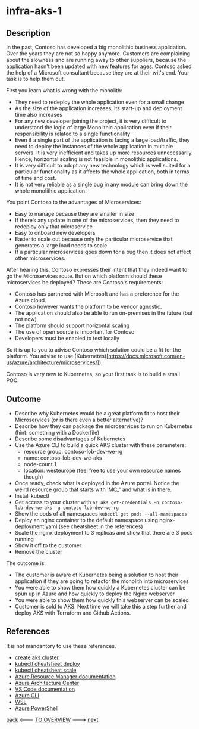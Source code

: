 # infra-aks-1

## Description

In the past, Contoso has developed a big monolithic business application. Over the years they are not so happy anymore. Customers are complaining about the slowness and are running away to other suppliers, because the application hasn't been updated with new features for ages.
Contoso asked the help of a Microsoft consultant because they are at their wit's end. Your task is to help them out.

First you learn what is wrong with the monolith:

* They need to redeploy the whole application even for a small change
* As the size of the application increases, its start-up and deployment time also increases
* For any new developer joining the project, it is very difficult to understand the logic of large Monolithic application even if their responsibility is related to a single functionality
* Even if a single part of the application is facing a large load/traffic, they need to deploy the instances of the whole application in multiple servers. It is very inefficient and takes up more resources unnecessarily. Hence, horizontal scaling is not feasible in monolithic applications.
* It is very difficult to adopt any new technology which is well suited for a particular functionality as it affects the whole application, both in terms of time and cost.
* It is not very reliable as a single bug in any module can bring down the whole monolithic application.

You point Contoso to the advantages of Microservices:

* Easy to manage because they are smaller in size
* If there’s any update in one of the microservices, then they need to redeploy only that microservice
* Easy to onboard new developers
* Easier to scale out because only the particular microservice that generates a large load needs to scale
* If a particular microservices goes down for a bug then it does not affect other microservices.

After hearing this, Contoso expresses their intent that they indeed want to go the Microservices route. 
But on which platform should these microservices be deployed? These are Contoso's requirements:

* Contoso has partnered with Microsoft and has a preference for the Azure cloud.
* Contoso however wants the platform to be vendor agnostic.
* The application should also be able to run on-premises in the future (but not now)
* The platform should support horizontal scaling
* The use of open source is important for Contoso
* Developers must be enabled to test locally

So it is up to you to advise Contoso which solution could be a fit for the platform.
You advise to use (Kubernetes([https://docs.microsoft.com/en-us/azure/architecture/microservices/]). 

Contoso is very new to Kubernetes, so your first task is to build a small POC.

## Outcome

* Describe why Kubernetes would be a great platform fit to host their Microservices (or is there even a better alternative)?
* Describe how they can package the microservices to run on Kubernetes (hint: something with a Dockerfile)
* Describe some disadvantages of Kubernetes
* Use the Azure CLI to build a quick AKS cluster with these parameters:
    - resource group: contoso-lob-dev-we-rg
    - name: contoso-lob-dev-we-aks
    - node-count 1
    - location: westeurope
    (feel free to use your own resource names though)
* Once ready, check what is deployed in the Azure portal. Notice the weird resource group that starts with 'MC_' and what is in there.
* Install kubectl
* Get access to your cluster with `az aks get-credentials -n contoso-lob-dev-we-aks -g contoso-lob-dev-we-rg`
* Show the pods of all namespaces `kubectl get pods --all-namespaces`
* Deploy an nginx container to the default namespace using nginx-deployment.yaml (see cheatsheet in the references)
* Scale the nginx deployment to 3 replicas and show that there are 3 pods running
* Show it off to the customer
* Remove the cluster

The outcome is:
* The customer is aware of Kubernetes being a solution to host their application if they are going to refactor the monolith into microservices
* You were able to show them how quickly a Kubernetes cluster can be spun up in Azure and how quickly to deploy the Nginx webserver
* You were able to show them how quickly this webserver can be scaled
* Customer is sold to AKS. Next time we will take this a step further and deploy AKS with Terraform and Github Actions. 

## References

It is not mandantory to use these references.
- [create aks cluster](https://docs.microsoft.com/en-us/azure/aks/kubernetes-walkthrough#create-aks-cluster)
- [kubectl cheatsheet deploy](https://kubernetes.io/docs/reference/kubectl/cheatsheet/#creating-objects)
- [kubectl cheatsheat scale](https://kubernetes.io/docs/reference/kubectl/cheatsheet/#scaling-resources)
- [Azure Resource Manager documentation](https://docs.microsoft.com/en-us/azure/azure-resource-manager/)
- [Azure Architecture Center](https://docs.microsoft.com/en-us/azure/architecture/)
- [VS Code documentation](https://code.visualstudio.com/Docs)
- [Azure CLI](https://docs.microsoft.com/en-us/cli/azure/reference-index?view=azure-cli-latest)
- [WSL](https://docs.microsoft.com/en-us/windows/wsl/about)
- [Azure PowerShell](https://docs.microsoft.com/en-us/powershell/azure/?view=azps-6.6.0)

[back](../Infrastructure.md.md) <--- [TO OVERVIEW](../Infrastructure.md) ---> [next](./infra-basics-2.md)